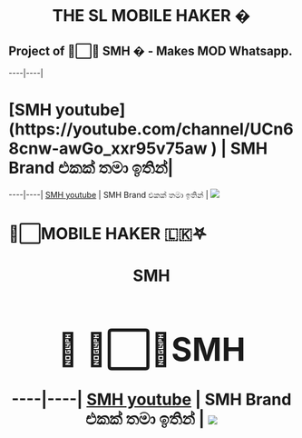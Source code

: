 <h1 align="center"><b> THE SL MOBILE HAKER �  </b></h1>



   <h2> Project of ᳆⃞⃚ SMH � - Makes MOD Whatsapp.</h2>
  ----|----|
<h1>[SMH youtube](https://youtube.com/channel/UCn68cnw-awGo_xxr95v75aw
) | SMH Brand එකක් තමා ඉතින්| </h1>  
       
----|----|
[SMH youtube](https://youtube.com/channel/UCn68cnw-awGo_xxr95v75aw
) | SMH Brand එකක් තමා ඉතින් 
  | 
[![](https://telegra.ph/haker-10-16.jpg?size=50)](https://chat.whatsapp.com/GGIl7nwZ1U46LmI5HeQl3y
) 


      
       
    


<h1>                ᳆⃞MOBILE HAKER 🇱🇰𖤐 </h1>
<h1 align="center"><b> SMH <h1>🍁 ᳆⃞⃚SMH  </b></h1>

----|----|
[SMH youtube](https://youtube.com/channel/UCn68cnw-awGo_xxr95v75aw
) | SMH Brand එකක් තමා ඉතින් 
  | 
[![](https://telegra.ph/file/1c742619b421e4713e414.jpg?size=50)](https://chat.whatsapp.com/GGIl7nwZ1U46LmI5HeQl3y
) 
